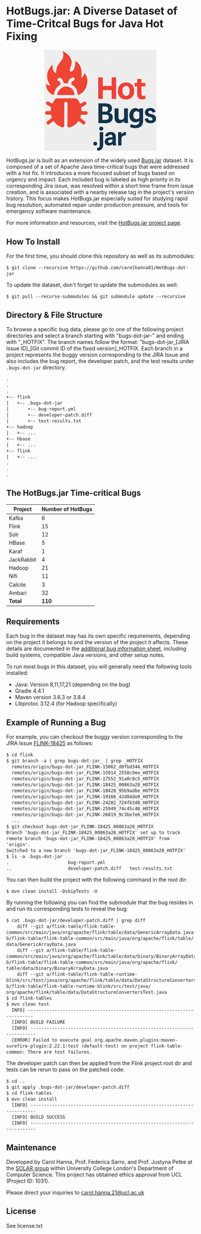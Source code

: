 # HotBugs.jar: A Diverse Dataset of Time-Critcal Bugs for Java Hot Fixing

<p align="center">
  <img src="logo.png" alt="HotBugs.jar Logo" width="300"/>
</p>

HotBugs.jar is built as an extension of the widely used [Bugs.jar](https://github.com/bugs-dot-jar/bugs-dot-jar) dataset. It is composed of a set of Apache Java time-critical bugs that were addressed with a hot fix. It introduces a more focused subset of bugs based on urgency and impact. Each included bug is labeled as high priority in its corresponding Jira issue, was resolved within a short time frame from issue creation, and is associated with a nearby release tag in the project's version history. This focus makes HotBugs.jar especially suited for studying rapid bug resolution, automated repair under production pressure, and tools for emergency software maintenance.

For more information and resources, visit the [HotBugs.jar project page](https://solar.cs.ucl.ac.uk/os/hotfixbenchmark.html).

## How To Install

For the first time, you should clone this repository as well as its submodules:
```
$ git clone --recursive https://github.com/carolhanna01/HotBugs-dot-jar
```

To update the dataset, don't forget to update the submodules as well:
```
$ git pull --recurse-submodules && git submodule update --recursive
```

## Directory & File Structure
To browse a specific bug data, please go to one of the following project directories and select a branch starting with "bugs-dot-jar-" and ending with "\_HOTFIX".  The branch names follow the format: "bugs-dot-jar\_\[JIRA Issue ID\]\_\[Git commit ID of the fixed version\]\_HOTFIX.  Each branch in a project represents the buggy version corresponding to the JIRA Issue and also includes the bug report, the developer patch, and the test results under `.bugs-dot-jar` directory.
```
.
.
.
+-- flink
|   +-- .bugs-dot-jar
|       +-- bug-report.yml
|       +-- developer-patch.diff
|       +-- test-results.txt
+-- hadoop
|   +-- ...
+-- hbase
|   +-- ...
+-- flink
|   +-- ...
.
.
.
```

## The HotBugs.jar Time-critical Bugs

| Project    | Number of HotBugs |
| -------- | ------- |
| Kafka  | 6    |
| Flink | 15     |
| Solr    | 12    |
| HBase  | 5    |
| Karaf | 1     |
| JackRabbit    | 4    |
| Hadoop  | 21    |
| Nifi | 11     |
| Calcite    | 3    |
| Ambari    | 32    |
| **Total**    | **110**    |

## Requirements
Each bug in the dataset may has its own specific requirements, depending on the project it belongs to and the version of the project it affects. These details are documented in the [additional bug information sheet](https://docs.google.com/spreadsheets/d/1DftX4Bm0wIn4wvv11edEUVYrNO5WpDy3DTkiIyZxaZs/edit?gid=579710219#gid=579710219), including build systems, compatible Java versions, and other setup notes.

To run most bugs in this dataset, you will generally need the following tools installed:

- Java: Version 8,11,17,21 (depending on the bug)
- Gradle 4.4.1
- Maven version 3.6.3 or 3.8.4
- Libprotoc 3.12.4 (for Hadoop specifically)

## Example of Running a Bug

For example, you can checkout the buggy version corresponding to the JIRA Issue [FLINK-18425]([https://issues.apache.org/jira/browse/ACCUMULO-1051](https://issues.apache.org/jira/browse/FLINK-18425)) as follows:
```
$ cd flink
$ git branch -a | grep bugs-dot-jar_ | grep _HOTFIX
  remotes/origin/bugs-dot-jar_FLINK-15062_d0fbd344_HOTFIX
  remotes/origin/bugs-dot-jar_FLINK-15914_2558c9ee_HOTFIX
  remotes/origin/bugs-dot-jar_FLINK-17552_91a0c8c5_HOTFIX
  remotes/origin/bugs-dot-jar_FLINK-18425_00863a28_HOTFIX
  remotes/origin/bugs-dot-jar_FLINK-18428_95b9adbe_HOTFIX
  remotes/origin/bugs-dot-jar_FLINK-19166_42d8dde0_HOTFIX
  remotes/origin/bugs-dot-jar_FLINK-24282_724fb3d8_HOTFIX
  remotes/origin/bugs-dot-jar_FLINK-25949_74c45c48_HOTFIX
  remotes/origin/bugs-dot-jar_FLINK-26819_9c3be7e6_HOTFIX
  ...
$ git checkout bugs-dot-jar_FLINK-18425_00863a28_HOTFIX
Branch 'bugs-dot-jar_FLINK-18425_00863a28_HOTFIX' set up to track remote branch 'bugs-dot-jar_FLINK-18425_00863a28_HOTFIX' from 'origin'.
Switched to a new branch 'bugs-dot-jar_FLINK-18425_00863a28_HOTFIX'
$ ls -a .bugs-dot-jar
.                      bug-report.yml         
..                     developer-patch.diff   test-results.txt
```

You can then build the project with the following command in the root dir:

```
$ mvn clean install -DskipTests -U
```
By running the following you can find the submodule that the bug resides in and run its corresponding tests to reveal the bug:
```
$ cat .bugs-dot-jar/developer-patch.diff | grep diff
    diff --git a/flink-table/flink-table-common/src/main/java/org/apache/flink/table/data/GenericArrayData.java b/flink-table/flink-table-common/src/main/java/org/apache/flink/table/        data/GenericArrayData.java
    diff --git a/flink-table/flink-table-common/src/main/java/org/apache/flink/table/data/binary/BinaryArrayData.java b/flink-table/flink-table-common/src/main/java/org/apache/flink/        table/data/binary/BinaryArrayData.java
    diff --git a/flink-table/flink-table-runtime-blink/src/test/java/org/apache/flink/table/data/DataStructureConvertersTest.java b/flink-table/flink-table-runtime-blink/src/test/java/      org/apache/flink/table/data/DataStructureConvertersTest.java
$ cd flink-tables
$ mvn clean test
  INFO] ------------------------------------------------------------------------
  [INFO] BUILD FAILURE
  [INFO] ------------------------------------------------------------------------
  [ERROR] Failed to execute goal org.apache.maven.plugins:maven-surefire-plugin:2.22.1:test (default-test) on project flink-table-common: There are test failures.
```
The developer patch can then be applied from the Flink project root dir and tests can be rerun to pass on the patched code:
```
$ cd ..
$ git apply .bugs-dot-jar/developer-patch.diff
$ cd flink-tables
$ mvn clean install
  [INFO] ------------------------------------------------------------------------
  [INFO] BUILD SUCCESS
  [INFO] ------------------------------------------------------------------------
```
## Maintenance

Developed by Carol Hanna, Prof. Federica Sarro, and Prof. Justyna Petke at the [SOLAR group](https://solar.cs.ucl.ac.uk/) within University College London's Department of Computer Science.
This project has obtained ethics approval from UCL (Project ID: 1031).

Please direct your inquiries to [carol.hanna.21@ucl.ac.uk](mailto:carol.hanna.21@ucl.ac.uk)

## License

See license.txt
